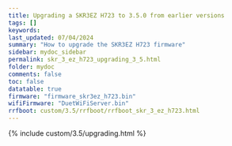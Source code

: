 ```yaml
---
title: Upgrading a SKR3EZ H723 to 3.5.0 from earlier versions
tags: []
keywords: 
last_updated: 07/04/2024
summary: "How to upgrade the SKR3EZ H723 firmware"
sidebar: mydoc_sidebar
permalink: skr_3_ez_h723_upgrading_3_5.html
folder: mydoc
comments: false
toc: false
datatable: true
firmware: "firmware_skr3ez_h723.bin"
wifiFirmware: "DuetWiFiServer.bin"
rrfboot: custom/3.5/rrfboot/rrfboot_skr_3_ez_h723.html
---
```


{% include custom/3.5/upgrading.html %}
